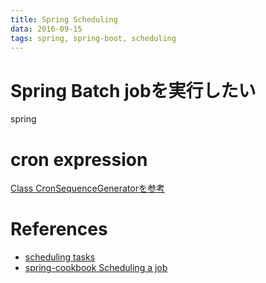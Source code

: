 ```yaml
---
title: Spring Scheduling
data: 2016-09-15
tags: spring, spring-boot, scheduling
---
```


# Spring Batch jobを実行したい

spring


# cron expression

[Class CronSequenceGeneratorを参考](http://docs.spring.io/spring/docs/current/javadoc-api/org/springframework/scheduling/support/CronSequenceGenerator.html)

# References

+ [scheduling tasks](https://spring.io/guides/gs/scheduling-tasks/)
+ [spring-cookbook Scheduling a job](https://www.safaribooksonline.com/library/view/spring-cookbook/9781783985807/ch08s08.html)
